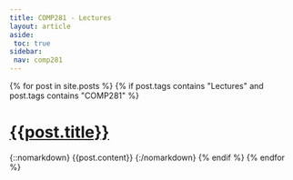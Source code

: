 ```yaml
---
title: COMP281 - Lectures
layout: article
aside:
 toc: true
sidebar:
 nav: comp281
---
```

{% for post in site.posts %}
{% if post.tags contains "Lectures" and post.tags contains "COMP281" %}
# [{{post.title}}]({{site.baseurl}}{{post.url}})
{::nomarkdown}
{{post.content}}
{:/nomarkdown}
{% endif %}
{% endfor %}
